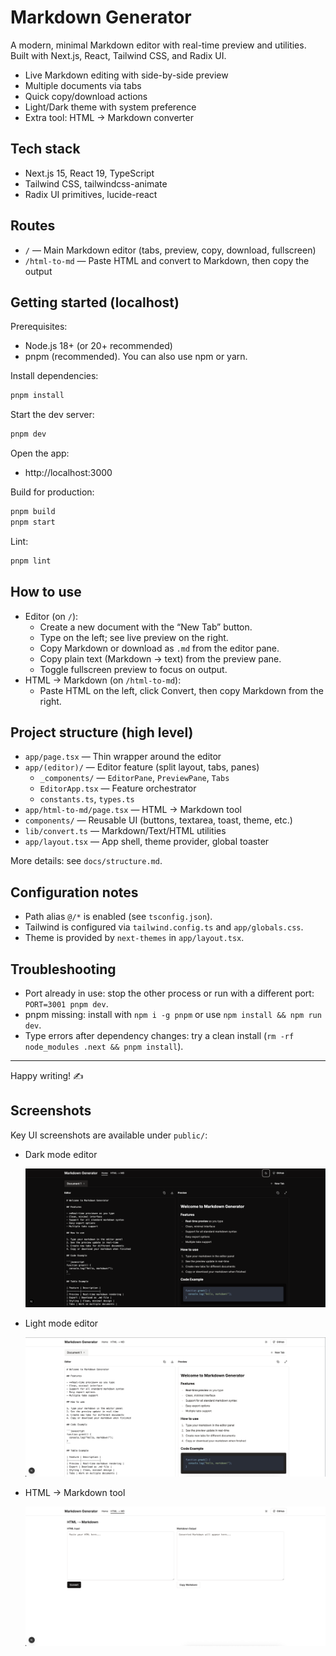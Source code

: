 # Markdown Generator

A modern, minimal Markdown editor with real-time preview and utilities. Built with Next.js, React, Tailwind CSS, and Radix UI.

- Live Markdown editing with side-by-side preview
- Multiple documents via tabs
- Quick copy/download actions
- Light/Dark theme with system preference
- Extra tool: HTML → Markdown converter

## Tech stack
- Next.js 15, React 19, TypeScript
- Tailwind CSS, tailwindcss-animate
- Radix UI primitives, lucide-react

## Routes
- `/` — Main Markdown editor (tabs, preview, copy, download, fullscreen)
- `/html-to-md` — Paste HTML and convert to Markdown, then copy the output

## Getting started (localhost)
Prerequisites:
- Node.js 18+ (or 20+ recommended)
- pnpm (recommended). You can also use npm or yarn.

Install dependencies:
```sh
pnpm install
```

Start the dev server:
```sh
pnpm dev
```

Open the app:
- http://localhost:3000

Build for production:
```sh
pnpm build
pnpm start
```

Lint:
```sh
pnpm lint
```

## How to use
- Editor (on `/`):
  - Create a new document with the “New Tab” button.
  - Type on the left; see live preview on the right.
  - Copy Markdown or download as `.md` from the editor pane.
  - Copy plain text (Markdown → text) from the preview pane.
  - Toggle fullscreen preview to focus on output.
- HTML → Markdown (on `/html-to-md`):
  - Paste HTML on the left, click Convert, then copy Markdown from the right.

## Project structure (high level)
- `app/page.tsx` — Thin wrapper around the editor
- `app/(editor)/` — Editor feature (split layout, tabs, panes)
  - `_components/` — `EditorPane`, `PreviewPane`, `Tabs`
  - `EditorApp.tsx` — Feature orchestrator
  - `constants.ts`, `types.ts`
- `app/html-to-md/page.tsx` — HTML → Markdown tool
- `components/` — Reusable UI (buttons, textarea, toast, theme, etc.)
- `lib/convert.ts` — Markdown/Text/HTML utilities
- `app/layout.tsx` — App shell, theme provider, global toaster

More details: see `docs/structure.md`.

## Configuration notes
- Path alias `@/*` is enabled (see `tsconfig.json`).
- Tailwind is configured via `tailwind.config.ts` and `app/globals.css`.
- Theme is provided by `next-themes` in `app/layout.tsx`.

## Troubleshooting
- Port already in use: stop the other process or run with a different port: `PORT=3001 pnpm dev`.
- pnpm missing: install with `npm i -g pnpm` or use `npm install && npm run dev`.
- Type errors after dependency changes: try a clean install (`rm -rf node_modules .next && pnpm install`).

---
Happy writing! ✍️

## Screenshots

Key UI screenshots are available under `public/`:

- Dark mode editor

  ![Dark mode](./public/darkmode.png)

- Light mode editor

  ![Light mode](./public/lightMode.png)

- HTML → Markdown tool

  ![HTML to Markdown](./public/htmlToMd.png)